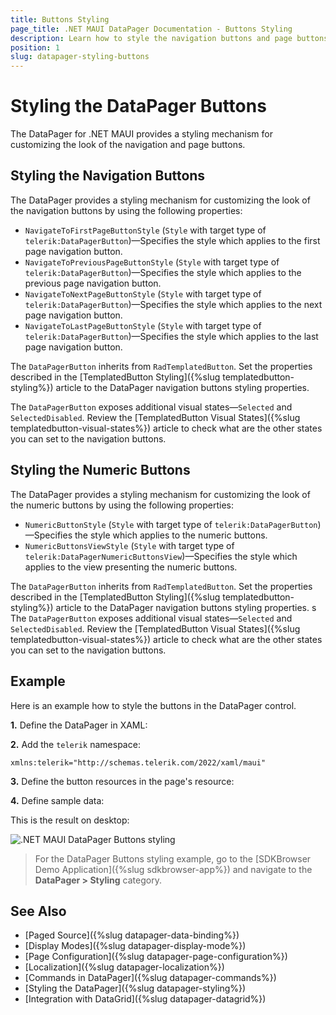 ```yaml
---
title: Buttons Styling
page_title: .NET MAUI DataPager Documentation - Buttons Styling
description: Learn how to style the navigation buttons and page buttons in the Telerik UI for .NET MAUI DataPager control.
position: 1
slug: datapager-styling-buttons
---
```


# Styling the DataPager Buttons

The DataPager for .NET MAUI provides a styling mechanism for customizing the look of the navigation and page buttons.

## Styling the Navigation Buttons

The DataPager provides a styling mechanism for customizing the look of the navigation buttons by using the following properties:

* `NavigateToFirstPageButtonStyle` (`Style` with target type of `telerik:DataPagerButton`)&mdash;Specifies the style which applies to the first page navigation button.
* `NavigateToPreviousPageButtonStyle` (`Style` with target type of `telerik:DataPagerButton`)&mdash;Specifies the style which applies to the previous page navigation button.
* `NavigateToNextPageButtonStyle` (`Style` with target type of `telerik:DataPagerButton`)&mdash;Specifies the style which applies to the next page navigation button.
* `NavigateToLastPageButtonStyle` (`Style` with target type of `telerik:DataPagerButton`)&mdash;Specifies the style which applies to the last page navigation button.

The `DataPagerButton` inherits from `RadTemplatedButton`. Set the properties described in the [TemplatedButton Styling]({%slug templatedbutton-styling%}) article to the DataPager navigation buttons styling properties.

The `DataPagerButton` exposes additional visual states&mdash;`Selected` and `SelectedDisabled`. Review the [TemplatedButton Visual States]({%slug templatedbutton-visual-states%}) article to check what are the other states you can set to the navigation buttons.

## Styling the Numeric Buttons

The DataPager provides a styling mechanism for customizing the look of the numeric buttons by using the following properties:

* `NumericButtonStyle` (`Style` with target type of `telerik:DataPagerButton`)&mdash;Specifies the style which applies to the numeric buttons.
* `NumericButtonsViewStyle` (`Style` with target type of `telerik:DataPagerNumericButtonsView`)&mdash;Specifies the style which applies to the view presenting the numeric buttons. 

The `DataPagerButton` inherits from `RadTemplatedButton`. Set the properties described in the [TemplatedButton Styling]({%slug templatedbutton-styling%}) article to the DataPager navigation buttons styling properties.
s
The `DataPagerButton` exposes additional visual states&mdash;`Selected` and `SelectedDisabled`. Review the [TemplatedButton Visual States]({%slug templatedbutton-visual-states%}) article to check what are the other states you can set to the navigation buttons.

## Example

Here is an example how to style the buttons in the DataPager control.

**1.** Define the DataPager in XAML:

<snippet id='datapager-styling-buttons' />

**2.** Add the `telerik` namespace:

```XAML
xmlns:telerik="http://schemas.telerik.com/2022/xaml/maui"
```

**3.** Define the button resources in the page's resource:

<snippet id='datapager-styling-buttons-resources' />

**4.** Define sample data:

<snippet id='datapager-features-viewmodel' />

This is the result on desktop:

![.NET MAUI DataPager Buttons styling](../images/datapager-buttons-styling.png)

> For the DataPager Buttons styling example, go to the [SDKBrowser Demo Application]({%slug sdkbrowser-app%}) and navigate to the **DataPager > Styling** category.

## See Also

- [Paged Source]({%slug datapager-data-binding%})
- [Display Modes]({%slug datapager-display-mode%})
- [Page Configuration]({%slug datapager-page-configuration%})
- [Localization]({%slug datapager-localization%})
- [Commands in DataPager]({%slug datapager-commands%})
- [Styling the DataPager]({%slug datapager-styling%})
- [Integration with DataGrid]({%slug datapager-datagrid%})